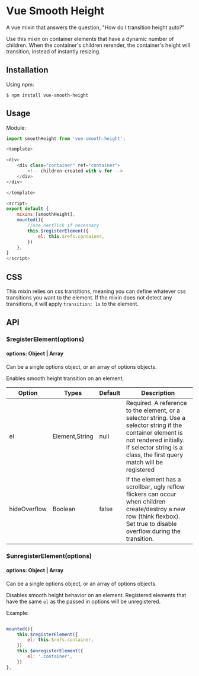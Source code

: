
# Vue Smooth Height
A vue mixin that answers the question, "How do I transition height auto?"

Use this mixin on container elements that have a dynamic number of children. When the container's children rerender, the container's height will transition, instead of instantly resizing.
<!-- 
## Demo
https://jsfiddle.net/axfwg1L0/2/ -->

## Installation

Using npm:
```shell
$ npm install vue-smooth-height
```
<!-- 
In a browser:
```html
<script src="vue-smooth-height.js"></script>
```
 -->
## Usage

Module:

```javascript
import smoothHeight from 'vue-smooth-height';

<template>

<div>
    <div class="container" ref="container">
        <!-- children created with v-for -->
    </div>
</div>

</template>

<script>
export default {
    mixins:[smoothHeight],
    mounted(){
        //use nextTick if necessary
        this.$registerElement({
            el: this.$refs.container,
        })
    },
}
</script>
```
<!-- Browser:

Same as above, use the global `SmoothHeight` -->

## CSS
This mixin relies on css transitions, meaning you can define whatever css transitions you want to the element. If the mixin does not detect any transitions, it will apply `transition: 1s` to the element.

## API
### $registerElement(options)
#### options: Object | Array

Can be a single options object,
or an array of options objects.

Enables smooth height transition on an element.


**Option**|**Types**|**Default**|**Description**
-----|-----|-----|-----
el|Element,String|null|Required. A reference to the element, or a selector string. Use a selector string if the container element is not rendered initially. If selector string is a class, the first query match will be registered
hideOverflow|Boolean|false|If the element has a scrollbar, ugly reflow flickers can occur when children create/destroy a new row (think flexbox). Set true to disable overflow during the transition.


### $unregisterElement(options)
#### options: Object | Array

Can be a single options object,
or an array of options objects.

Disables smooth height behavior on an element. Registered elements that have the same `el` as the passed in options will be unregistered. 

Example:


```javascript

mounted(){
    this.$registerElement({
        el: this.$refs.container,
    })
    this.$unregisterElement({
        el: '.container',
    })
},

```